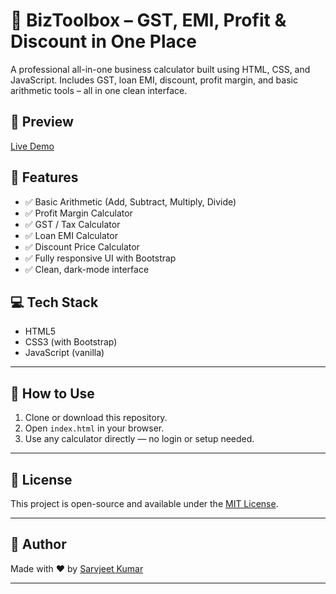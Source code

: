 # 💼 BizToolbox – GST, EMI, Profit & Discount in One Place

A professional all-in-one business calculator built using HTML, CSS, and JavaScript. Includes GST, loan EMI, discount, profit margin, and basic arithmetic tools – all in one clean interface.

## 📸 Preview
[Live Demo](https://sarvjeetkumar012.github.io/BizToolbox/)

## 🚀 Features

- ✅ Basic Arithmetic (Add, Subtract, Multiply, Divide)
- ✅ Profit Margin Calculator
- ✅ GST / Tax Calculator
- ✅ Loan EMI Calculator
- ✅ Discount Price Calculator
- ✅ Fully responsive UI with Bootstrap
- ✅ Clean, dark-mode interface

## 💻 Tech Stack

- HTML5
- CSS3 (with Bootstrap)
- JavaScript (vanilla)

---

## 🚀 How to Use

1. Clone or download this repository.
2. Open `index.html` in your browser.
3. Use any calculator directly — no login or setup needed.

---

## 🧾 License

This project is open-source and available under the [MIT License](LICENSE).

---

## 🙌 Author

Made with ❤️ by [Sarvjeet Kumar](https://github.com/sarvjeetkumar012)

---
